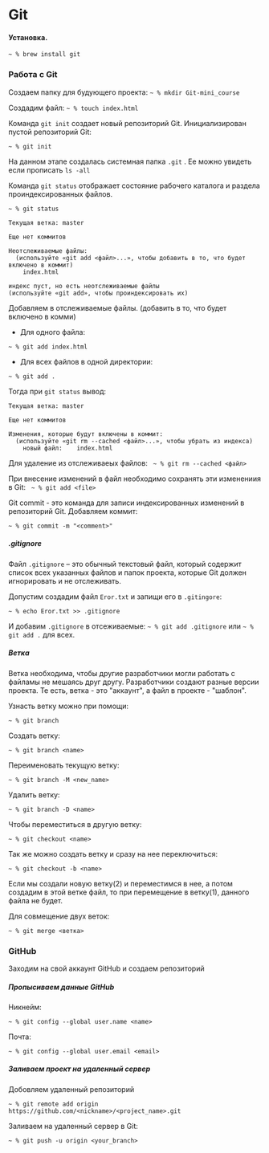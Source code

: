 # Git
#### Установка.
```
~ % brew install git
```
### Работа с Git
Создаем папку для будующего проекта:
`~ % mkdir Git-mini_course`

Создадим файл:
`~ % touch index.html`

Команда `git init` создает новый репозиторий Git.
Инициализирован пустой репозиторий Git:
```
~ % git init
```
На данном этапе создалась системная папка `.git` . 
Ее можно увидеть если прописать `ls -all`

Команда `git status` отображает состояние рабочего каталога и раздела проиндексированных файлов.
```
~ % git status
```

```
Текущая ветка: master

Еще нет коммитов

Неотслеживаемые файлы:
  (используйте «git add <файл>...», чтобы добавить в то, что будет включено в коммит)
	index.html

индекс пуст, но есть неотслеживаемые файлы
(используйте «git add», чтобы проиндексировать их) 
```

Добавляем в отслеживаемые файлы.
(добавить в то, что будет включено в комми)

 - Для одного файла:
```
~ % git add index.html 
```

 - Для всех файлов в одной директории:
```
~ % git add .
```

Тогда при  `git status` вывод:
```
Текущая ветка: master

Еще нет коммитов

Изменения, которые будут включены в коммит:
  (используйте «git rm --cached <файл>...», чтобы убрать из индекса)
	новый файл:    index.html
```
Для удаление из отслеживаеых файлов:
` ~ % git rm --cached <файл>`

При внесение изменений в файл необходимо сохранять эти изменениия в Git:
` ~ % git add <file>`

Git commit - это команда для записи индексированных изменений в репозиторий Git.
Добавляем коммит:
```
~ % git commit -m "<comment>"
```
##### .gitignore

Файл `.gitignore` – это обычный текстовый файл, который содержит список всех указанных файлов и папок проекта, которые Git должен игнорировать и не отслеживать.

Допустим создадим файл `Eror.txt` и запищи его в `.gitingore`:
```
~ % echo Eror.txt >> .gitignore
```
И добавим `.gitignore` в отсеживаемые:
`~ % git add .gitignore` или `~ % git add .` для всех.
##### Ветка
Ветка необходима, чтобы другие разработчики могли работать с файламы не мешаясь друг другу. Разработчики создают разные версии проекта. Те есть, ветка - это "аккаунт", а файл в проекте - "шаблон".

Узнасть ветку можно при помощи:
```
~ % git branch
```
Создать ветку:
```
~ % git branch <name>
```
Переименовать текущую ветку:
```
~ % git branch -M <new_name>
```
Удалить ветку:
```
~ % git branch -D <name>
```
Чтобы переместиться в другую ветку:
```
~ % git checkout <name>
```
Так же можно создать ветку и сразу на нее переключиться:
```
~ % git checkout -b <name>
```

Если мы создали новую ветку(2) и переместимся в нее, а потом создадим в этой ветке файл, то при перемещение в ветку(1), данного файла не будет.

Для совмещение двух веток:
```
~ % git merge <ветка>
```
### GitHub
Заходим на свой аккаунт GitHub и создаем репозиторий 

##### Пропысиваем данные GitHub
Никнейм:
```
~ % git config --global user.name <name>
```
Почта:
```
~ % git config --global user.email <email>
```
##### Заливаем проект на удаленный сервер 
Добовляем удаленный репозиторий
```
~ % git remote add origin https://github.com/<nickname>/<project_name>.git
```
Заливаем на удаленный сервер в Git:
```
~ % git push -u origin <your_branch>
```